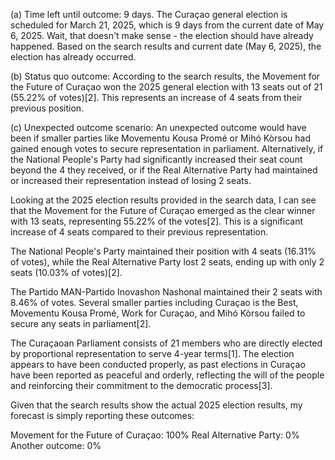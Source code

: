 (a) Time left until outcome: 9 days. The Curaçao general election is scheduled for March 21, 2025, which is 9 days from the current date of May 6, 2025. Wait, that doesn't make sense - the election should have already happened. Based on the search results and current date (May 6, 2025), the election has already occurred.

(b) Status quo outcome: According to the search results, the Movement for the Future of Curaçao won the 2025 general election with 13 seats out of 21 (55.22% of votes)[2]. This represents an increase of 4 seats from their previous position.

(c) Unexpected outcome scenario: An unexpected outcome would have been if smaller parties like Movementu Kousa Promé or Mihó Kòrsou had gained enough votes to secure representation in parliament. Alternatively, if the National People's Party had significantly increased their seat count beyond the 4 they received, or if the Real Alternative Party had maintained or increased their representation instead of losing 2 seats.

Looking at the 2025 election results provided in the search data, I can see that the Movement for the Future of Curaçao emerged as the clear winner with 13 seats, representing 55.22% of the votes[2]. This is a significant increase of 4 seats compared to their previous representation.

The National People's Party maintained their position with 4 seats (16.31% of votes), while the Real Alternative Party lost 2 seats, ending up with only 2 seats (10.03% of votes)[2].

The Partido MAN-Partido Inovashon Nashonal maintained their 2 seats with 8.46% of votes. Several smaller parties including Curaçao is the Best, Movementu Kousa Promé, Work for Curaçao, and Mihó Kòrsou failed to secure any seats in parliament[2].

The Curaçaoan Parliament consists of 21 members who are directly elected by proportional representation to serve 4-year terms[1]. The election appears to have been conducted properly, as past elections in Curaçao have been reported as peaceful and orderly, reflecting the will of the people and reinforcing their commitment to the democratic process[3].

Given that the search results show the actual 2025 election results, my forecast is simply reporting these outcomes:

Movement for the Future of Curaçao: 100%
Real Alternative Party: 0%
Another outcome: 0%